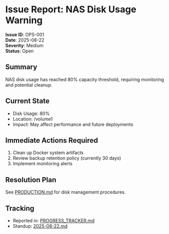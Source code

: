 # Issue Report: NAS Disk Usage Warning

**Issue ID**: OPS-001  
**Date**: 2025-08-22  
**Severity**: Medium  
**Status**: Open  

## Summary
NAS disk usage has reached 80% capacity threshold, requiring monitoring and potential cleanup.

## Current State
- Disk Usage: 80%
- Location: /volume1
- Impact: May affect performance and future deployments

## Immediate Actions Required
1. Clean up Docker system artifacts
2. Review backup retention policy (currently 30 days)
3. Implement monitoring alerts

## Resolution Plan
See [PRODUCTION.md](../PRODUCTION.md#disk-management) for disk management procedures.

## Tracking
- Reported in: [PROGRESS_TRACKER.md](../PROGRESS_TRACKER.md)
- Standup: [2025-08-22.md](../standups/2025-08-22.md)